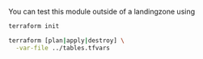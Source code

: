 You can test this module outside of a landingzone using

```bash
terraform init

terraform [plan|apply|destroy] \
  -var-file ../tables.tfvars
```
